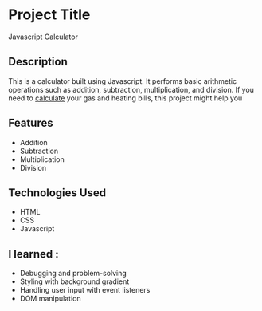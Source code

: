# Project Title
Javascript Calculator

## Description
This is a calculator built using Javascript. It performs basic arithmetic operations such as addition, subtraction, multiplication, and division. If you need to [calculate]( https://gilsabo.github.io/calculator/) your gas and heating bills, this project might help you
## Features
- Addition
- Subtraction
- Multiplication
- Division
## Technologies Used
- HTML
- CSS
- Javascript
## I learned :
- Debugging and problem-solving
- Styling with background gradient
- Handling user input with event listeners
- DOM manipulation

